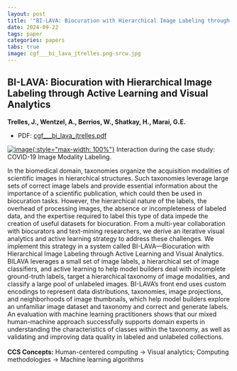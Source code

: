 ```yaml
---
layout: post
title: '"BI-LAVA: Biocuration with Hierarchical Image Labeling through Active Learning and Visual Analytics"'
date: 2024-09-22
tags: paper
categories: papers
tabs: true
image: cgf___bi_lava_jtrelles.png-srcw.jpg
---
```


## BI-LAVA: Biocuration with Hierarchical Image Labeling through Active Learning and Visual Analytics
**Trelles, J., Wentzel, A., Berrios, W., Shatkay, H., Marai, G.E.**
- PDF: [cgf___bi_lava_jtrelles.pdf](/documents/cgf___bi_lava_jtrelles.pdf)


[![image](https://www.evl.uic.edu/output/originals/cgf___bi_lava_jtrelles.png-srcw.jpg){:style="max-width: 100%"}](https://www.evl.uic.edu/output/originals/cgf___bi_lava_jtrelles.png-srcw.jpg)
Interaction during the case study: COVID-19 Image Modality Labeling.

In the biomedical domain, taxonomies organize the acquisition modalities of scientific images in hierarchical structures. Such taxonomies leverage large sets of correct image labels and provide essential information about the importance of a scientific publication, which could then be used in biocuration tasks. However, the hierarchical nature of the labels, the overhead of processing images, the absence or incompleteness of labeled data, and the expertise required to label this type of data impede the creation of useful datasets for biocuration. From a multi-year collaboration with biocurators and text-mining researchers, we derive an iterative visual analytics and active learning strategy to address these challenges. We implement this strategy in a system called BI-LAVA—Biocuration with Hierarchical Image Labeling through Active Learning and Visual Analytics. BILAVA leverages a small set of image labels, a hierarchical set of image classifiers, and active learning to help model builders deal with incomplete ground-truth labels, target a hierarchical taxonomy of image modalities, and classify a large pool of unlabeled images. BI-LAVA&rsquo;s front end uses custom encodings to represent data distributions, taxonomies, image projections, and neighborhoods of image thumbnails, which help model builders explore an unfamiliar image dataset and taxonomy and correct and generate labels. An evaluation with machine learning practitioners shows that our mixed human-machine approach successfully supports domain experts in understanding the characteristics of classes within the taxonomy, as well as validating and improving data quality in labeled and unlabeled collections.<br><br>
<strong>CCS Concepts:</strong>  Human-centered computing -> Visual analytics; Computing methodologies -> Machine learning algorithms